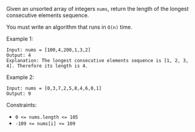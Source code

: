 Given an unsorted array of integers `nums`, return the length of the longest consecutive elements sequence.

You must write an algorithm that runs in `O(n)` time.

Example 1:

```
Input: nums = [100,4,200,1,3,2]
Output: 4
Explanation: The longest consecutive elements sequence is [1, 2, 3, 4]. Therefore its length is 4.
```

Example 2:

```
Input: nums = [0,3,7,2,5,8,4,6,0,1]
Output: 9
```

Constraints:

- `0 <= nums.length <= 105`
- `-109 <= nums[i] <= 109`
